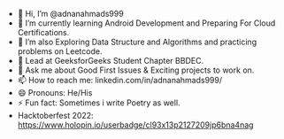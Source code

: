 - 👋 Hi, I’m @adnanahmads999
- 🌱 I’m currently learning Android Development and Preparing For Cloud Certifications.
- 🌱 I’m also Exploring Data Structure and Algorithms and practicing problems on Leetcode.
- 🤔 Lead at GeeksforGeeks Student Chapter BBDEC.
- 💬 Ask me about Good First Issues & Exciting projects to work on.
- 📫 How to reach me: linkedin.com/in/adnanahmads999/
- 😄 Pronouns: He/His
- ⚡ Fun fact: Sometimes i write Poetry as well.
- Hacktoberfest 2022:
https://www.holopin.io/userbadge/cl93x13p2127209jp6bna4nag

<!---
adnanahmads999/adnanahmads999 is a ✨ special ✨ repository because its `README.md` (this file) appears on your GitHub profile.
You can click the Preview link to take a look at your changes.
--->
